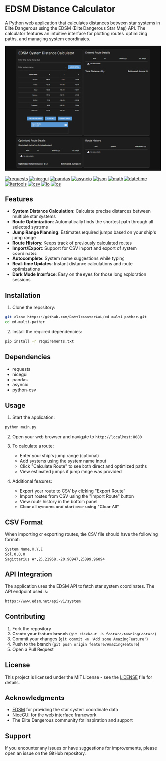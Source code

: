 # EDSM Distance Calculator

A Python web application that calculates distances between star systems in Elite Dangerous using the EDSM (Elite Dangerous Star Map) API. The calculator features an intuitive interface for plotting routes, optimizing paths, and managing system coordinates.

![EDSM Calculator Interface](user_interface.png)

[![requests](https://img.shields.io/badge/requests-2.31.0-blue)](https://requests.readthedocs.io/)
[![nicegui](https://img.shields.io/badge/nicegui-1.4.5-blue)](https://nicegui.io/)
[![pandas](https://img.shields.io/badge/pandas-2.2.0-blue)](https://pandas.pydata.org/)
[![asyncio](https://img.shields.io/badge/asyncio-3.12.1-blue)](https://docs.python.org/3/library/asyncio.html)
[![json](https://img.shields.io/badge/json-3.12.1-blue)](https://docs.python.org/3/library/json.html)
[![math](https://img.shields.io/badge/math-3.12.1-blue)](https://docs.python.org/3/library/math.html)
[![datetime](https://img.shields.io/badge/datetime-3.12.1-blue)](https://docs.python.org/3/library/datetime.html)
[![itertools](https://img.shields.io/badge/itertools-3.12.1-blue)](https://docs.python.org/3/library/itertools.html)
[![csv](https://img.shields.io/badge/csv-3.12.1-blue)](https://docs.python.org/3/library/csv.html)
[![io](https://img.shields.io/badge/io-3.12.1-blue)](https://docs.python.org/3/library/io.html)
[![os](https://img.shields.io/badge/os-3.12.1-blue)](https://docs.python.org/3/library/os.html)

## Features

- **System Distance Calculation**: Calculate precise distances between multiple star systems
- **Route Optimization**: Automatically finds the shortest path through all selected systems
- **Jump Range Planning**: Estimates required jumps based on your ship's jump range
- **Route History**: Keeps track of previously calculated routes
- **Import/Export**: Support for CSV import and export of system coordinates
- **Autocomplete**: System name suggestions while typing
- **Real-time Updates**: Instant distance calculations and route optimizations
- **Dark Mode Interface**: Easy on the eyes for those long exploration sessions

## Installation

1. Clone the repository:

```bash
git clone https://github.com/BattlemasterLoL/ed-multi-pather.git
cd ed-multi-pather
```

2. Install the required dependencies:

```bash
pip install -r requirements.txt
```

## Dependencies

- requests
- nicegui
- pandas
- asyncio
- python-csv

## Usage

1. Start the application:

```bash
python main.py
```

2. Open your web browser and navigate to `http://localhost:8080`

3. To calculate a route:

   - Enter your ship's jump range (optional)
   - Add systems using the system name input
   - Click "Calculate Route" to see both direct and optimized paths
   - View estimated jumps if jump range was provided

4. Additional features:
   - Export your route to CSV by clicking "Export Route"
   - Import routes from CSV using the "Import Route" button
   - View route history in the bottom panel
   - Clear all systems and start over using "Clear All"

## CSV Format

When importing or exporting routes, the CSV file should have the following format:

```csv
System Name,X,Y,Z
Sol,0,0,0
Sagittarius A*,25.21968,-20.90947,25899.96094
```

## API Integration

The application uses the EDSM API to fetch star system coordinates. The API endpoint used is:

```
https://www.edsm.net/api-v1/system
```

## Contributing

1. Fork the repository
2. Create your feature branch (`git checkout -b feature/AmazingFeature`)
3. Commit your changes (`git commit -m 'Add some AmazingFeature'`)
4. Push to the branch (`git push origin feature/AmazingFeature`)
5. Open a Pull Request

## License

This project is licensed under the MIT License - see the [LICENSE](LICENSE) file for details.

## Acknowledgments

- [EDSM](https://www.edsm.net/) for providing the star system coordinate data
- [NiceGUI](https://nicegui.io/) for the web interface framework
- The Elite Dangerous community for inspiration and support

## Support

If you encounter any issues or have suggestions for improvements, please open an issue on the GitHub repository.
